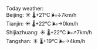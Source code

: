 Today weather:  
Beijing: ☀️ 🌡️+21°C 🌬️↓7km/h  
Tianjin: ☀️ 🌡️+22°C 🌬️→0km/h  
Shijiazhuang: ☀️ 🌡️+22°C 🌬️↗7km/h  
Tangshan: ☀️ 🌡️+19°C 🌬️→4km/h  
